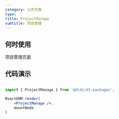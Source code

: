```yaml
---
category: 公共页面
type: 
title: ProjectManage
subtitle: 项目管理
---
```


## 何时使用

项目管理页面

## 代码演示

``` jsx | pure

import { ProjectManage } from '@didi/d1-packages';

ReactDOM.render(
    <ProjectManage />,
    mountNode
)
```
